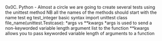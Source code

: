 0x0C. Python - Almost a circle
we are going to create several tests using the unittest method
NB all the names of the methods should start with the name test eg test_integer
basic syntax 
import unittest
class file_name(unittest.Testcase):
*args vs **kwargs
*args is used to send a non-keyworded variable length argument list to the function
**kwargs allows you to pass keyworded variable length of arguments to a function
